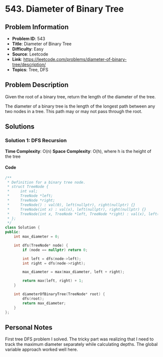 # 543. Diameter of Binary Tree

## Problem Information
- **Problem ID**: 543
- **Title**: Diameter of Binary Tree
- **Difficulty**: Easy
- **Source**: Leetcode
- **Link**: https://leetcode.com/problems/diameter-of-binary-tree/description/
- **Topics**: Tree, DFS

## Problem Description

Given the root of a binary tree, return the length of the diameter of the tree.

The diameter of a binary tree is the length of the longest path between any two nodes in a tree. This path may or may not pass through the root.

## Solutions

### Solution 1: DFS Recursion
**Time Complexity**: O(n)
**Space Complexity**: O(h), where h is the height of the tree

#### Code
```cpp
/**
 * Definition for a binary tree node.
 * struct TreeNode {
 *     int val;
 *     TreeNode *left;
 *     TreeNode *right;
 *     TreeNode() : val(0), left(nullptr), right(nullptr) {}
 *     TreeNode(int x) : val(x), left(nullptr), right(nullptr) {}
 *     TreeNode(int x, TreeNode *left, TreeNode *right) : val(x), left(left), right(right) {}
 * };
 */
class Solution {
public:
    int max_diameter = 0;

    int dfs(TreeNode* node) {
        if (node == nullptr) return 0;

        int left = dfs(node->left);
        int right = dfs(node->right);

        max_diameter = max(max_diameter, left + right);

        return max(left, right) + 1;
    }

    int diameterOfBinaryTree(TreeNode* root) {
        dfs(root);
        return max_diameter;
    }
};
```

## Personal Notes
First tree DFS problem I solved. The tricky part was realizing that I need to track the maximum diameter separately while calculating depths. The global variable approach worked well here.